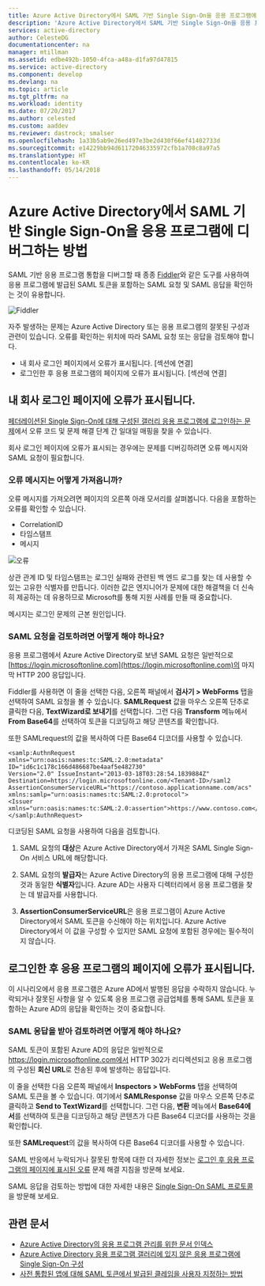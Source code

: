 ```yaml
---
title: Azure Active Directory에서 SAML 기반 Single Sign-On을 응용 프로그램에 디버그하는 방법 | Microsoft Docs
description: 'Azure Active Directory에서 SAML 기반 Single Sign-On을 응용 프로그램에 디버그하는 방법을 알아봅니다. '
services: active-directory
author: CelesteDG
documentationcenter: na
manager: mtillman
ms.assetid: edbe492b-1050-4fca-a48a-d1fa97d47815
ms.service: active-directory
ms.component: develop
ms.devlang: na
ms.topic: article
ms.tgt_pltfrm: na
ms.workload: identity
ms.date: 07/20/2017
ms.author: celested
ms.custom: aaddev
ms.reviewer: dastrock; smalser
ms.openlocfilehash: 1a33b5ab9e26ed497e3be2d430f66ef41402733d
ms.sourcegitcommit: e14229bb94d61172046335972cfb1a708c8a97a5
ms.translationtype: HT
ms.contentlocale: ko-KR
ms.lasthandoff: 05/14/2018
---
```

# <a name="how-to-debug-saml-based-single-sign-on-to-applications-in-azure-active-directory"></a>Azure Active Directory에서 SAML 기반 Single Sign-On을 응용 프로그램에 디버그하는 방법

SAML 기반 응용 프로그램 통합을 디버그할 때 종종 [Fiddler](http://www.telerik.com/fiddler)와 같은 도구를 사용하여 응용 프로그램에 발급된 SAML 토큰을 포함하는 SAML 요청 및 SAML 응답을 확인하는 것이 유용합니다. 

![Fiddler][1]

자주 발생하는 문제는 Azure Active Directory 또는 응용 프로그램의 잘못된 구성과 관련이 있습니다. 오류를 확인하는 위치에 따라 SAML 요청 또는 응답을 검토해야 합니다.

- 내 회사 로그인 페이지에서 오류가 표시됩니다. [섹션에 연결]
- 로그인한 후 응용 프로그램의 페이지에 오류가 표시됩니다. [섹션에 연결]

## <a name="i-see-an-error-in-my-company-sign-in-page"></a>내 회사 로그인 페이지에 오류가 표시됩니다.

[페더레이션된 Single Sign-On에 대해 구성된 갤러리 응용 프로그램에 로그인하는 문제](https://docs.microsoft.com/azure/active-directory/application-sign-in-problem-federated-sso-gallery?/?WT.mc_id=DOC_AAD_How_to_Debug_SAML)에서 오류 코드 및 문제 해결 단계 간 일대일 매핑을 찾을 수 있습니다.

회사 로그인 페이지에 오류가 표시되는 경우에는 문제를 디버깅하려면 오류 메시지와 SAML 요청이 필요합니다.

### <a name="how-can-i-get-the-error--message"></a>오류 메시지는 어떻게 가져옵니까?

오류 메시지를 가져오려면 페이지의 오른쪽 아래 모서리를 살펴봅니다. 다음을 포함하는 오류를 확인할 수 있습니다.

- CorrelationID
- 타임스탬프
- 메시지

![오류][2] 

 
상관 관계 ID 및 타임스탬프는 로그인 실패와 관련된 백 엔드 로그를 찾는 데 사용할 수 있는 고유한 식별자를 만듭니다. 이러한 값은 엔지니어가 문제에 대한 해결책을 더 신속히 제공하는 데 유용하므로 Microsoft를 통해 지원 사례를 만들 때 중요합니다.

메시지는 로그인 문제의 근본 원인입니다. 


### <a name="how-can-i-review-the-saml-request"></a>SAML 요청을 검토하려면 어떻게 해야 하나요?

응용 프로그램에서 Azure Active Directory로 보낸 SAML 요청은 일반적으로 [https://login.microsoftonline.com](https://login.microsoftonline.com)의 마지막 HTTP 200 응답입니다.
 
Fiddler를 사용하면 이 줄을 선택한 다음, 오른쪽 패널에서 **검사기 > WebForms** 탭을 선택하여 SAML 요청을 볼 수 있습니다. **SAMLRequest** 값을 마우스 오른쪽 단추로 클릭한 다음, **TextWizard로 보내기**를 선택합니다. 그런 다음 **Transform** 메뉴에서 **From Base64**를 선택하여 토큰을 디코딩하고 해당 콘텐츠를 확인합니다. 

또한 SAMLrequest의 값을 복사하여 다른 Base64 디코더를 사용할 수 있습니다.

    <samlp:AuthnRequest
    xmlns="urn:oasis:names:tc:SAML:2.0:metadata"
    ID="id6c1c178c166d486687be4aaf5e482730"
    Version="2.0" IssueInstant="2013-03-18T03:28:54.1839884Z"
    Destination=https://login.microsoftonline.com/<Tenant-ID>/saml2
    AssertionConsumerServiceURL="https://contoso.applicationname.com/acs"
    xmlns:samlp="urn:oasis:names:tc:SAML:2.0:protocol">
    <Issuer xmlns="urn:oasis:names:tc:SAML:2.0:assertion">https://www.contoso.com</Issuer>
    </samlp:AuthnRequest>

디코딩된 SAML 요청을 사용하여 다음을 검토합니다.

1. SAML 요청의 **대상**은 Azure Active Directory에서 가져온 SAML Single Sign-On 서비스 URL에 해당합니다.
 
2. SAML 요청의 **발급자**는 Azure Active Directory의 응용 프로그램에 대해 구성한 것과 동일한 **식별자**입니다. Azure AD는 사용자 디렉터리에서 응용 프로그램을 찾는 데 발급자를 사용합니다.

3. **AssertionConsumerServiceURL**은 응용 프로그램이 Azure Active Directory에서 SAML 토큰을 수신해야 하는 위치입니다. Azure Active Directory에서 이 값을 구성할 수 있지만 SAML 요청에 포함된 경우에는 필수적이지 않습니다.


## <a name="i-see-an-error-on-the-applications-page-after-signing-in"></a>로그인한 후 응용 프로그램의 페이지에 오류가 표시됩니다.

이 시나리오에서 응용 프로그램은 Azure AD에서 발행된 응답을 수락하지 않습니다. 누락되거나 잘못된 사항을 알 수 있도록 응용 프로그램 공급업체를 통해 SAML 토큰을 포함하는 Azure AD의 응답을 확인하는 것이 중요합니다. 

### <a name="how-can-i-get-and-review-the-saml-response"></a>SAML 응답을 받아 검토하려면 어떻게 해야 하나요?

SAML 토큰이 포함된 Azure AD의 응답은 일반적으로 https://login.microsoftonline.com에서 HTTP 302가 리디렉션되고 응용 프로그램의 구성된 **회신 URL**로 전송된 후에 발생하는 응답입니다. 

이 줄을 선택한 다음 오른쪽 패널에서 **Inspectors > WebForms** 탭을 선택하여 SAML 토큰을 볼 수 있습니다. 여기에서 **SAMLResponse** 값을 마우스 오른쪽 단추로 클릭하고 **Send to TextWizard**를 선택합니다. 그런 다음, **변환** 메뉴에서 **Base64에서**를 선택하여 토큰을 디코딩하고 해당 콘텐츠가 다른 Base64 디코더를 사용하는 것을 확인합니다. 

또한 **SAMLrequest**의 값을 복사하여 다른 Base64 디코더를 사용할 수 있습니다.

SAML 반응에서 누락되거나 잘못된 항목에 대한 더 자세한 정보는 [로그인 후 응용 프로그램의 페이지에 표시된 오류](https://docs.microsoft.com/azure/active-directory/application-sign-in-problem-federated-sso-gallery?/?WT.mc_id=DOC_AAD_How_to_Debug_SAML) 문제 해결 지침을 방문해 보세요.

SAML 응답을 검토하는 방법에 대한 자세한 내용은 [Single Sign-On SAML 프로토콜](https://docs.microsoft.com/azure/active-directory/develop/active-directory-single-sign-on-protocol-reference?/?WT.mc_id=DOC_AAD_How_to_Debug_SAML#response)을 방문해 보세요.


## <a name="related-articles"></a>관련 문서
* [Azure Active Directory의 응용 프로그램 관리를 위한 문서 인덱스](../active-directory-apps-index.md)
* [Azure Active Directory 응용 프로그램 갤러리에 있지 않은 응용 프로그램에 Single Sign-On 구성](../application-config-sso-how-to-configure-federated-sso-non-gallery.md)
* [사전 통합된 앱에 대해 SAML 토큰에서 발급된 클레임을 사용자 지정하는 방법](active-directory-saml-claims-customization.md)

<!--Image references-->
[1]: ../media/active-directory-saml-debugging/fiddler.png
[2]: ../media/active-directory-saml-debugging/error.png
